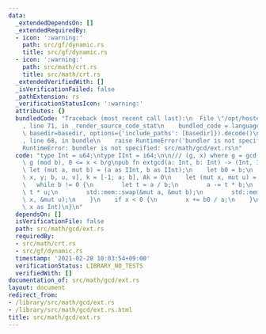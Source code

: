 ```yaml
---
data:
  _extendedDependsOn: []
  _extendedRequiredBy:
  - icon: ':warning:'
    path: src/gf/dynamic.rs
    title: src/gf/dynamic.rs
  - icon: ':warning:'
    path: src/math/crt.rs
    title: src/math/crt.rs
  _extendedVerifiedWith: []
  _isVerificationFailed: false
  _pathExtension: rs
  _verificationStatusIcon: ':warning:'
  attributes: {}
  bundledCode: "Traceback (most recent call last):\n  File \"/opt/hostedtoolcache/Python/3.9.5/x64/lib/python3.9/site-packages/onlinejudge_verify/documentation/build.py\"\
    , line 71, in _render_source_code_stat\n    bundled_code = language.bundle(stat.path,\
    \ basedir=basedir, options={'include_paths': [basedir]}).decode()\n  File \"/opt/hostedtoolcache/Python/3.9.5/x64/lib/python3.9/site-packages/onlinejudge_verify/languages/user_defined.py\"\
    , line 68, in bundle\n    raise RuntimeError('bundler is not specified: {}'.format(path.as_posix()))\n\
    RuntimeError: bundler is not specified: src/math/gcd/ext.rs\n"
  code: "type Int = u64;\ntype IInt = i64;\n\n/// (g, x) where g = gcd(a, b), ax =\
    \ g (mod b), 0 <= x < b/g\npub fn extgcd(a: Int, b: Int) -> (Int, Int) {\n   \
    \ let (mut a, mut b) = (a as IInt, b as IInt);\n    let b0 = b;\n    // A = [a,\
    \ x, y; b, u, v], k = [-1; a; b], Ak = 0\n    let (mut x, mut u) = (1, 0);\n \
    \   while b != 0 {\n        let t = a / b;\n        a -= t * b;\n        x -=\
    \ t * u;\n        std::mem::swap(&mut a, &mut b);\n        std::mem::swap(&mut\
    \ x, &mut u);\n    }\n    if x < 0 {\n        x += b0 / a;\n    }\n    (a as Int,\
    \ x as Int)\n}\n"
  dependsOn: []
  isVerificationFile: false
  path: src/math/gcd/ext.rs
  requiredBy:
  - src/math/crt.rs
  - src/gf/dynamic.rs
  timestamp: '2021-02-28 10:03:54+09:00'
  verificationStatus: LIBRARY_NO_TESTS
  verifiedWith: []
documentation_of: src/math/gcd/ext.rs
layout: document
redirect_from:
- /library/src/math/gcd/ext.rs
- /library/src/math/gcd/ext.rs.html
title: src/math/gcd/ext.rs
---
```

